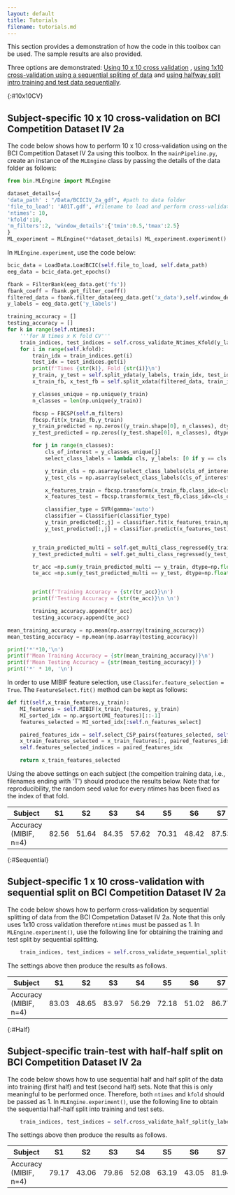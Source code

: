 ```yaml
---
layout: default
title: Tutorials 
filename: tutorials.md
---
```

This section provides a demonstration of how the code in this toolbox can be used. The sample results are also provided. 

Three options are demonstrated: <a href="#10x10CV">Using 10 x 10 cross validation</a> , <a href="#Sequential">using 1x10 cross-validation using a sequential spliting of data</a> and <a href="#Half">using halfway split intro training and test data sequentially</a>.

{:#10x10CV}
## Subject-specific 10 x 10 cross-validation on BCI Competition Dataset IV 2a
The code below shows how to perform 10 x 10 cross-validation using on the BCI Competition Dataset IV 2a using this toolbox. In the `mainPipeline.py`, create an instance of the `MLEngine` class by passing the details of the data folder as follows:

```python
from bin.MLEngine import MLEngine

dataset_details={
'data_path' : "/Data/BCICIV_2a_gdf", #path to data folder 
'file_to_load': 'A01T.gdf', #filename to load and perform cross-validation
'ntimes': 10,
'kfold':10,
'm_filters':2, 'window_details':{'tmin':0.5,'tmax':2.5}
}
ML_experiment = MLEngine(**dataset_details) ML_experiment.experiment()
```

In `MLEngine.experiment`, use the code below:

```python
bcic_data = LoadData.LoadBCIC(self.file_to_load, self.data_path)
eeg_data = bcic_data.get_epochs()

fbank = FilterBank(eeg_data.get('fs'))
fbank_coeff = fbank.get_filter_coeff()
filtered_data = fbank.filter_data(eeg_data.get('x_data'),self.window_details)
y_labels = eeg_data.get('y_labels')

training_accuracy = []
testing_accuracy = []
for k in range(self.ntimes):
    '''for N times x K fold CV'''
    train_indices, test_indices = self.cross_validate_Ntimes_Kfold(y_labels,ifold=k)
    for i in range(self.kfold):
        train_idx = train_indices.get(i)
        test_idx = test_indices.get(i)
        print(f'Times {str(k)}, Fold {str(i)}\n')
        y_train, y_test = self.split_ydata(y_labels, train_idx, test_idx)
        x_train_fb, x_test_fb = self.split_xdata(filtered_data, train_idx, test_idx)

        y_classes_unique = np.unique(y_train)
        n_classes = len(np.unique(y_train))

        fbcsp = FBCSP(self.m_filters)
        fbcsp.fit(x_train_fb,y_train)
        y_train_predicted = np.zeros((y_train.shape[0], n_classes), dtype=np.float)
        y_test_predicted = np.zeros((y_test.shape[0], n_classes), dtype=np.float)

        for j in range(n_classes):
            cls_of_interest = y_classes_unique[j]
            select_class_labels = lambda cls, y_labels: [0 if y == cls else 1 for y in y_labels]

            y_train_cls = np.asarray(select_class_labels(cls_of_interest, y_train))
            y_test_cls = np.asarray(select_class_labels(cls_of_interest, y_test))

            x_features_train = fbcsp.transform(x_train_fb,class_idx=cls_of_interest)
            x_features_test = fbcsp.transform(x_test_fb,class_idx=cls_of_interest)

            classifier_type = SVR(gamma='auto')
            classifier = Classifier(classifier_type)
            y_train_predicted[:,j] = classifier.fit(x_features_train,np.asarray(y_train_cls,dtype=np.float))
            y_test_predicted[:,j] = classifier.predict(x_features_test)


        y_train_predicted_multi = self.get_multi_class_regressed(y_train_predicted)
        y_test_predicted_multi = self.get_multi_class_regressed(y_test_predicted)

        tr_acc =np.sum(y_train_predicted_multi == y_train, dtype=np.float) / len(y_train)
        te_acc =np.sum(y_test_predicted_multi == y_test, dtype=np.float) / len(y_test)


        print(f'Training Accuracy = {str(tr_acc)}\n')
        print(f'Testing Accuracy = {str(te_acc)}\n \n')

        training_accuracy.append(tr_acc)
        testing_accuracy.append(te_acc)

mean_training_accuracy = np.mean(np.asarray(training_accuracy))
mean_testing_accuracy = np.mean(np.asarray(testing_accuracy))

print('*'*10,'\n')
print(f'Mean Training Accuracy = {str(mean_training_accuracy)}\n')
print(f'Mean Testing Accuracy = {str(mean_testing_accuracy)}')
print('*' * 10, '\n')
```

In order to use MIBIF feature selection, use `Classifer.feature_selection = True`. The `FeatureSelect.fit()` method can be kept as follows:

```python    
def fit(self,x_train_features,y_train):
    MI_features = self.MIBIF(x_train_features, y_train)
    MI_sorted_idx = np.argsort(MI_features)[::-1]
    features_selected = MI_sorted_idx[:self.n_features_select]

    paired_features_idx = self.select_CSP_pairs(features_selected, self.n_csp_pairs)
    x_train_features_selected = x_train_features[:, paired_features_idx]
    self.features_selected_indices = paired_features_idx

    return x_train_features_selected
```

Using the above settings on each subject (the compeition training data, i.e., filenames ending with 'T') should produce the results below. Note that for reproducibility, the random seed value for every ntimes has been fixed as the index of that fold.

Subject | S1 | S2 | S3 | S4 | S5 | S6 | S7 | S8 | S9 | Mean 
--------|----|----|----|----|----|----|----|----|----|------
Accuracy (MIBIF, n=4) | 82.56 | 51.64 | 84.35 | 57.62 | 70.31 | 48.42 | 87.53 | 85.11 | 84.03 | 72.40

{:#Sequential}
## Subject-specific 1 x 10 cross-validation with sequential split on BCI Competition Dataset IV 2a
The code below shows how to perform cross-validation by sequential splitting of data from the BCI Competation Dataset IV 2a. Note that this only uses 1x10 cross validation therefore `ntimes` must be passed as 1. In `MLEngine.experiment()`, use the following line for obtaining the training and test split by sequential splitting.

```python
    train_indices, test_indices = self.cross_validate_sequential_split(y_labels)
```

The settings above then produce the results as follows.

Subject | S1 | S2 | S3 | S4 | S5 | S6 | S7 | S8 | S9 | Mean 
--------|----|----|----|----|----|----|----|----|----|------
Accuracy (MIBIF, n=4) | 83.03 | 48.65 | 83.97 | 56.29 | 72.18 | 51.02 | 86.77 | 83.63 | 82.94 | 72.05

{:#Half}
## Subject-specific train-test with half-half split on BCI Competition Dataset IV 2a
The code below shows how to use sequential half and half split of the data into training (first half) and test (second half) sets. Note that this is only meaningful to be performed once. Therefore, both `ntimes` and `kfold` should be passed as 1. In `MLEngine.experiment()`, use the following line to obtain the sequential half-half split into training and test sets. 

```python
    train_indices, test_indices = self.cross_validate_half_split(y_labels)
```

The settings above then produce the results as follows.

Subject | S1 | S2 | S3 | S4 | S5 | S6 | S7 | S8 | S9 | Mean 
--------|----|----|----|----|----|----|----|----|----|------
Accuracy (MIBIF, n=4) | 79.17 | 43.06 | 79.86 | 52.08 | 63.19 | 43.05 | 81.94 | 78.47 | 77.08 | 66.43